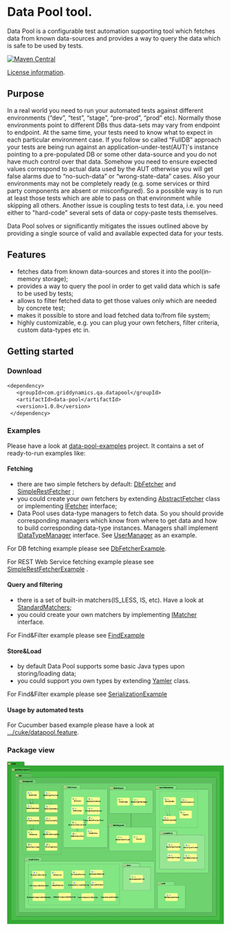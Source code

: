 # Data Pool tool.
Data Pool is a configurable test automation supporting tool which fetches data from known data-sources and provides a way to query the data which is safe to be used by tests.

[![Maven Central](https://maven-badges.herokuapp.com/maven-central/com.griddynamics.qa.datapool/data-pool/badge.svg?style=flat)](https://maven-badges.herokuapp.com/maven-central/com.griddynamics.qa.datapool/data-pool)

[License information](/data-pool/license.txt).

## Purpose
 In a real world you need to run your automated tests against different environments (“dev”, “test”, “stage”, “pre-prod”, “prod” etc). Normally those environments point to different DBs thus data-sets may vary from endpoint to endpoint. At the same time, your tests need to know what to expect in each particular environment case. If you follow so called  “FullDB” approach your tests are being run against an application-under-test(AUT)'s instance pointing to a pre-populated DB or some other data-source and you do not have much control over that data. Somehow you need to ensure expected values correspond to actual data used by the AUT otherwise you will get false alarms due to “no-such-data” or “wrong-state-data” cases. Also your environments may not be completely ready (e.g. some services or third party components are absent or misconfigured). So a possible way is to run at least those tests which are able to pass on that environment while skipping all others. Another issue is coupling tests to test data, i.e. you need either to "hard-code" several sets of data or copy-paste tests themselves.

Data Pool solves or significantly mitigates the issues outlined above by providing a single source of valid and available expected data for your tests.

## Features
* fetches data from known data-sources and stores it into the pool(in-memory storage);
* provides a way to query the pool in order to get valid data which is safe to be used by tests;
* allows to filter fetched data to get those values only which are needed by concrete test;
* makes it possible to store and load fetched data to/from file system;
* highly customizable, e.g. you can plug your own fetchers, filter criteria, custom data-types etc in.

## Getting started

### Download
```
<dependency>
   <groupId>com.griddynamics.qa.datapool</groupId>
   <artifactId>data-pool</artifactId>
   <version>1.0.0</version>
 </dependency>
```

### Examples
Please have a look at [data-pool-examples](/data-pool-examples) project. It contains a set of ready-to-run examples like:

#### Fetching

* there are two simple fetchers by default: [DbFetcher](/data-pool/src/main/java/com/griddynamics/qa/datapool/fetchers/DbFetcher.java) and [SimpleRestFetcher](/data-pool/src/main/java/com/griddynamics/qa/datapool/fetchers/SimpleRestFetcher.java) ;
* you could create your own fetchers by extending [AbstractFetcher](/data-pool/src/main/java/com/griddynamics/qa/datapool/fetchers/AbstractFetcher.java) class or implementing [IFetcher](/data-pool/src/main/java/com/griddynamics/qa/datapool/fetchers/IFetcher.java) interface;
* Data Pool uses data-type managers to fetch data. So you should provide corresponding managers which know from where to get data and how to build corresponding data-type instances. Managers shall implement [IDataTypeManager](/data-pool/src/main/java/com/griddynamics/qa/datapool/datatype/IDataTypeManager.java) interface. See [UserManager](/data-pool-examples/src/main/java/com/griddynamics/qa/datapool/examples/dbfetcher/UserManager.java) as an example.

For DB fetching example please see [DbFetcherExample](/data-pool-examples/src/main/java/com/griddynamics/qa/datapool/examples/dbfetcher/DbFetcherExample.java).

For REST Web Service fetching example please see [SimpleRestFetcherExample](/data-pool-examples/src/main/java/com/griddynamics/qa/datapool/examples/simplerestfetcher/SimpleRestFetcherExample.java) .

#### Query and filtering

* there is a set of built-in matchers(IS_LESS, IS, etc). Have a look at [StandardMatchers](/data-pool/src/main/java/com/griddynamics/qa/datapool/matchers/StandardMatchers.java);
* you could create your own matchers by implementing [IMatcher](/data-pool/src/main/java/com/griddynamics/qa/datapool/IMatcher.java) interface.

For Find&Filter example please see [FindExample](/data-pool-examples/src/main/java/com/griddynamics/qa/datapool/examples/find/FindExample.java)

#### Store&Load

* by default Data Pool supports some basic Java types upon storing/loading data;
* you could support you own types by extending [Yamler](/data-pool/src/main/java/com/griddynamics/qa/datapool/serialization/Yamler.java) class.

For Find&Filter example please see [SerializationExample](/data-pool-examples/src/main/java/com/griddynamics/qa/datapool/examples/seriliazation/SerializationExample.java)

#### Usage by automated tests
For Cucumber based example please have a look at [.../cuke/datapool.feature](/data-pool-examples/src/test/resources/com/griddynamics/qa/datapool/examples/cuke/datapool.feature).

### Package view
![Package view](./data-pool_package_view.jpeg "Package view")
